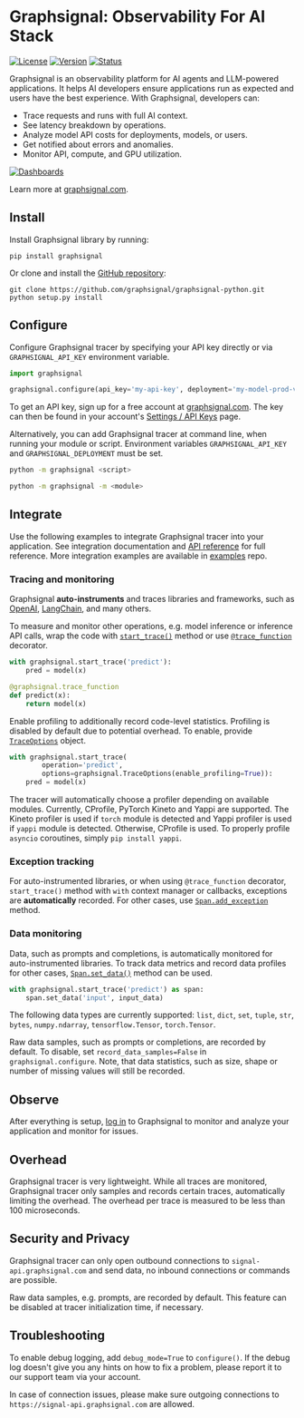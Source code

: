 # Graphsignal: Observability For AI Stack

[![License](http://img.shields.io/github/license/graphsignal/graphsignal-python)](https://github.com/graphsignal/graphsignal-python/blob/main/LICENSE)
[![Version](https://img.shields.io/github/v/tag/graphsignal/graphsignal-python?label=version)](https://github.com/graphsignal/graphsignal-python)
[![Status](https://img.shields.io/uptimerobot/status/m787882560-d6b932eb0068e8e4ade7f40c?label=SaaS%20status)](https://stats.uptimerobot.com/gMBNpCqqqJ)


Graphsignal is an observability platform for AI agents and LLM-powered applications. It helps AI developers ensure applications run as expected and users have the best experience. With Graphsignal, developers can:

* Trace requests and runs with full AI context.
* See latency breakdown by operations.
* Analyze model API costs for deployments, models, or users.
* Get notified about errors and anomalies.
* Monitor API, compute, and GPU utilization.

[![Dashboards](https://graphsignal.com/external/screencast-dashboards.gif)](https://graphsignal.com/)

Learn more at [graphsignal.com](https://graphsignal.com).


## Install

Install Graphsignal library by running:

```
pip install graphsignal
```

Or clone and install the [GitHub repository](https://github.com/graphsignal/graphsignal-python):

```
git clone https://github.com/graphsignal/graphsignal-python.git
python setup.py install
```


## Configure

Configure Graphsignal tracer by specifying your API key directly or via `GRAPHSIGNAL_API_KEY` environment variable.

```python
import graphsignal

graphsignal.configure(api_key='my-api-key', deployment='my-model-prod-v1') 
```

To get an API key, sign up for a free account at [graphsignal.com](https://graphsignal.com). The key can then be found in your account's [Settings / API Keys](https://app.graphsignal.com/settings/api-keys) page.

Alternatively, you can add Graphsignal tracer at command line, when running your module or script. Environment variables `GRAPHSIGNAL_API_KEY` and `GRAPHSIGNAL_DEPLOYMENT` must be set.

```bash
python -m graphsignal <script>
```

```bash
python -m graphsignal -m <module>
```


## Integrate

Use the following examples to integrate Graphsignal tracer into your application. See integration documentation and [API reference](https://graphsignal.com/docs/reference/python-api/) for full reference. More integration examples are available in [examples](https://github.com/graphsignal/examples) repo.


### Tracing and monitoring

Graphsignal **auto-instruments** and traces libraries and frameworks, such as [OpenAI](https://graphsignal.com/docs/integrations/openai/), [LangChain](https://graphsignal.com/docs/integrations/langchain/), and many others.

To measure and monitor other operations, e.g. model inference or inference API calls, wrap the code with [`start_trace()`](https://graphsignal.com/docs/reference/python-api/#graphsignalstart_trace) method or use [`@trace_function`](https://graphsignal.com/docs/reference/python-api/#graphsignaltrace_function) decorator.

```python
with graphsignal.start_trace('predict'):
    pred = model(x)
```

```python
@graphsignal.trace_function
def predict(x):
    return model(x)
```

Enable profiling to additionally record code-level statistics. Profiling is disabled by default due to potential overhead. To enable, provide [`TraceOptions`](https://graphsignal.com/docs/reference/python-api/#graphsignaltraceoptions) object.

```python
with graphsignal.start_trace(
        operation='predict', 
        options=graphsignal.TraceOptions(enable_profiling=True)):
    pred = model(x)
```

The tracer will automatically choose a profiler depending on available modules. Currently, CProfile, PyTorch Kineto and Yappi are supported. The Kineto profiler is used if `torch` module is detected and Yappi profiler is used if `yappi` module is detected. Otherwise, CProfile is used. To properly profile `asyncio` coroutines, simply `pip install yappi`.


### Exception tracking

For auto-instrumented libraries, or when using `@trace_function` decorator, `start_trace()` method with `with` context manager or callbacks, exceptions are **automatically** recorded. For other cases, use [`Span.add_exception`](https://graphsignal.com/docs/reference/python-api/#graphsignalspanadd_exception) method.


### Data monitoring

Data, such as prompts and completions, is automatically monitored for auto-instrumented libraries. To track data metrics and record data profiles for other cases, [`Span.set_data()`](https://graphsignal.com/docs/reference/python-api/#graphsignalspanset_data) method can be used.

```python
with graphsignal.start_trace('predict') as span:
    span.set_data('input', input_data)
```

The following data types are currently supported: `list`, `dict`, `set`, `tuple`, `str`, `bytes`, `numpy.ndarray`, `tensorflow.Tensor`, `torch.Tensor`.

Raw data samples, such as prompts or completions, are recorded by default. To disable, set `record_data_samples=False` in `graphsignal.configure`. Note, that data statistics, such as size, shape or number of missing values will still be recorded.


## Observe

After everything is setup, [log in](https://app.graphsignal.com/) to Graphsignal to monitor and analyze your application and monitor for issues.


## Overhead

Graphsignal tracer is very lightweight. While all traces are monitored, Graphsignal tracer only samples and records certain traces, automatically limiting the overhead. The overhead per trace is measured to be less than 100 microseconds.


## Security and Privacy

Graphsignal tracer can only open outbound connections to `signal-api.graphsignal.com` and send data, no inbound connections or commands are possible.

Raw data samples, e.g. prompts, are recorded by default. This feature can be disabled at tracer initialization time, if necessary.


## Troubleshooting

To enable debug logging, add `debug_mode=True` to `configure()`. If the debug log doesn't give you any hints on how to fix a problem, please report it to our support team via your account.

In case of connection issues, please make sure outgoing connections to `https://signal-api.graphsignal.com` are allowed.
